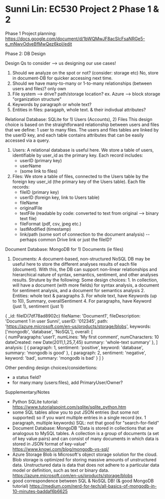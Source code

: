 # Sunni Lin: EC530 Project 2 Phase 1 & 2

Phase 1 Project planning: https://docs.google.com/document/d/1bWQMwJF8acSlcFsaNRGe5-e_mNwvOdveBfMwQez6kpI/edit


Phase 2: DB Design

Design Qs to consider --> us designing our use cases!
1) Should we analyze on the spot or not? (consider: storage etc)
    No, store in document-DB for quicker accessing next time.
2) Should we have many-to-many or 1-to-many relationships (between users and files)?
    only own
3) File system --> drive? path/storage location? ex. Azure --> block storage "organization structure"
4) Keywords by paragraph or whole text?
5) Entities in files: paragaph, whole text. & their indivdual attributes?

Relational Database: SQLite for 1) Users (Accounts), 2) Files
This design choice is based on the straightforward relationship between users and files that we define: 1 user to many files. The users and files tables are linked by the userID key, and each table contains attributes that can be easily accessed via a query.
1) Users: A relational database is useful here. We store a table of users, identifiable by user_id as the primary key. Each record includes:
    - userID (primary key)
    - userName
    - (some link to files)
2) Files: We store a table of files, connected to the Users table by the foreign key user_id (the primary key of the Users table). Each file records:
    - fileID (primary key)
    - userID (foreign key, link to Users table)
    - fileName
    - originalFile
    - textFile (readable by code: converted to text from original --> binary text file)
    - fileFormat (pdf, csv, jpeg etc.)
    - lastModified (timestamp)
    - link/path (some sort of connection to the document analysis) -- perhaps common Drive link or just the fileID?

Document Database: MongoDB for 1) Documents (ie files)
1) Documents: A document-based, non-structured NoSQL DB may be useful here to store the different analyses results of each file (document). With this, the DB can support non-linear relationships and hierarchical nature of syntax, semantics, sentiment, and other analyses results. Struture by the following:
    Some design choices:
        1. In collection, will have a document (with more fields) for syntax analysis, a document for sentiment analysis, and a document for semantics analysis
        2. Entities: whole text & paragraphs
        3. For whole text, have Keywords (up to 10), Summary, overallSentiment
        4. For paragraphs, have Keyword (just 1), sentiment (just 1)

{
   _id: fileID(7df78ad8902c)
   fileName: 'Document1', 
   fileDescription: 'Document 1 in user Sunni',
   userID: '012345',
   path: 'https://azure.microsoft.com/en-us/products/storage/blobs', <!-- path on drive/cloud -->
   keywords: ['mongodb', 'database', 'NoSQL'],
    <!-- syntax/overall -->
   overall: [	
        {
            numParagraphs:'user1',
            numLines: 'My first comment',
            numCharacters: 10
            dateCreated: new Date(2011,1,25,7,45)
            summary: 'whole-text summary'
        },
    ]
    <!-- organized by paragraph: sentiment & semantics analysis -->
    analysis: [	
        {
            paragraph: 1,
            sentiment: 'positive',
            keyword: 'database', <!-- only 1 keyword for each paragraph -->
            summary: 'mongodb is good'
        },
        {
            paragraph: 2,
            sentiment: 'negative',
            keyword: 'bad',
            summary: 'mongodb is bad'
        }
    ]
}


Other pending design choices/considertions:
- a status field?
- for many:many (users:files), add PrimaryUser/Owner?


Supplementary/Notes
- Python SQLite tutorial: https://www.tutorialspoint.com/sqlite/sqlite_python.htm
- some SQL tables allow you to put JSON entries (but some not supported) so if you want multiple entries in a single record (ex. 1 paragraph, multiple keywords)
SQL: not that good for "search-for-field"
- Document Database: MongoDB "Data is stored in collections that are analogous to MySQL tables. A collection is a group of documents (a set of key value pairs) and can consist of many documents in which data is stored in JSON format of key-value" https://www.knowi.com/blog/mongodb-vs-sql/ 
- Azure Storage Blob is Microsoft's object storage solution for the cloud. Blob storage is optimized for storing massive amounts of unstructured data. Unstructured data is data that does not adhere to a particular data model or definition, such as text or binary data. https://azure.microsoft.com/en-us/products/storage/blobs 
- good correspondence between SQL & NoSQL DB! (& good MongoDB tutorial) https://medium.com/nerd-for-tech/all-basics-of-mongodb-in-10-minutes-baddaf6b6625 